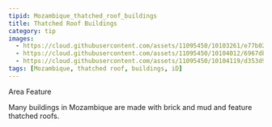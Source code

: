 ```yaml
---
tipid: Mozambique_thatched_roof_buildings
title: Thatched Roof Buildings
category: tip
images:
  - https://cloud.githubusercontent.com/assets/11095450/10103261/e77b0212-6370-11e5-9768-3086bb79bae0.png
  - https://cloud.githubusercontent.com/assets/11095450/10104012/6967dbca-6375-11e5-95dc-ae407b114013.png
  - https://cloud.githubusercontent.com/assets/11095450/10104119/d353d912-6375-11e5-8a39-1e5dbc33487c.png
tags: [Mozambique, thatched roof, buildings, iD]
---
```


Area Feature

Many buildings in Mozambique are made with brick and mud and feature thatched roofs. 
